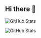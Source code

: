## Hi there 👋

![GitHub Stats](https://github-readme-stats.vercel.app/api?username=SergiiVdovareize&theme=default&show_icons=true&hide_border=true&count_private=true)

![GitHub Stats](https://github-readme-streak-stats.herokuapp.com/?user=SergiiVdovareize&theme=default&hide_border=true)
